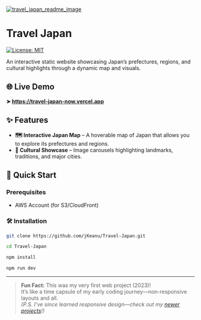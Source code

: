[![travel_japan_readme_image](https://github.com/user-attachments/assets/722c931d-610a-416e-89d6-64eaa02e2804)](https://travel-japan-now.vercel.app)

# Travel Japan 
[![License: MIT](https://img.shields.io/badge/License-MIT-yellow.svg)](https://opensource.org/licenses/MIT)

An interactive static website showcasing Japan’s prefectures, regions, and cultural highlights through a dynamic map and visuals. 

## 🌐 Live Demo  
**➤ https://travel-japan-now.vercel.app**
  
## ✨ Features  
- **🗺️ Interactive Japan Map** – A hoverable map of Japan that allows you to explore its prefectures and regions.  
- **🎑 Cultural Showcase** – Image carousels highlighting landmarks, traditions, and major cities.  

## 🚀 Quick Start
### Prerequisites
- AWS Account (for S3/CloudFront)


### 🛠️ Installation
```bash
git clone https://github.com/jKeanu/Travel-Japan.git

cd Travel-Japan

npm install

npm run dev
````
---
> **Fun Fact:** This was my very first web project (2023)!  
> It’s like a time capsule of my early coding journey—non-responsive layouts and all.  
> *(P.S. I’ve since learned responsive design—check out my [newer projects](https://github.com/jKeanu?tab=repositories)!)* 
